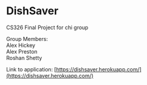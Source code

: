 # DishSaver

CS326 Final Project for chi group

Group Members: \
Alex Hickey \
Alex Preston \
Roshan Shetty

Link to application: [https://dishsaver.herokuapp.com/](https://dishsaver.herokuapp.com/)